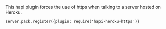 This hapi plugin forces the use of https when talking to a server hosted on Heroku.

```
server.pack.register({plugin: require('hapi-heroku-https')}
```